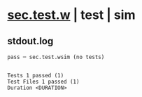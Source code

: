 # [sec.test.w](../../../../../../examples/tests/sdk_tests/math/sec.test.w) | test | sim

## stdout.log
```log
pass ─ sec.test.wsim (no tests)
 
 
Tests 1 passed (1)
Test Files 1 passed (1)
Duration <DURATION>
```

